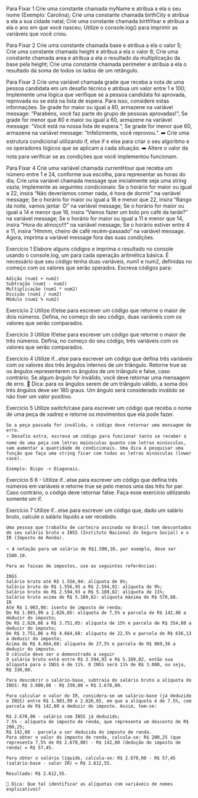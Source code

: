 Para Fixar 1
    Crie uma constante chamada myName e atribua a ela o seu nome (Exemplo: Carolina);
    Crie uma constante chamada birthCity e atribua a ela a sua cidade natal;
    Crie uma constante chamada birthYear e atribua a ela o ano em que você nasceu;
    Utilize o console.log() para imprimir as variáveis que você criou.

Para Fixar 2
    Crie uma constante chamada base e atribua a ela o valor 5;
    Crie uma constante chamada height e atribua a ela o valor 8;
    Crie uma constante chamada area e atribua a ela o resultado da multiplicação da base pela height;
    Crie uma constante chamada perimeter e atribua a ela o resultado da soma de todos os lados de um retângulo.

Para Fixar 3
    Crie uma variável chamada grade que receba a nota de uma pessoa candidata em um desafio técnico e atribua um valor entre 1 e 100;
    Implemente uma lógica que verifique se a pessoa candidata foi aprovada, reprovada ou se está na lista de espera. Para isso, considere estas informações.
        Se grade for maior ou igual a 80, armazene na variável message: “Parabéns, você faz parte do grupo de pessoas aprovadas!”;
        Se grade for menor que 80 e maior ou igual a 60, armazene na variável message: “Você está na nossa lista de espera.”;
        Se grade for menor que 60, armazene na variável message: “Infelizmente, você reprovou.”.
    ➡️ Crie uma estrutura condicional utilizando if, else if e else para criar o seu algoritmo e os operadores lógicos que se aplicam a cada situação.
    ➡️ Altere o valor da nota para verificar se as condições que você implementou funcionam.

Para Fixar 4
    Crie uma variável chamada currentHour que receba um número entre 1 e 24, conforme sua escolha, para representar as horas do dia;
    Crie uma variável chamada message que inicialmente seja uma string vazia;
    Implemente as seguintes condicionais:
        Se o horário for maior ou igual a 22, insira “Não deveríamos comer nada, é hora de dormir” na variável message;
        Se o horário for maior ou igual a 18 e menor que 22, insira “Rango da noite, vamos jantar :D” na variável message;
        Se o horário for maior ou igual a 14 e menor que 18, insira “Vamos fazer um bolo pro café da tarde?” na variável message;
        Se o horário for maior ou igual a 11 e menor que 14, insira “Hora do almoço!!!” na variável message;
        Se o horário estiver entre 4 e 11, insira “Hmmm, cheiro de café recém-passado” na variável message.
    Agora, imprima a variável message fora das suas condições.

Exercicio 1
    Elabore alguns códigos e imprima o resultado no console usando o console.log, um para cada operação aritmética básica. É necessário que seu código tenha duas variáveis, num1 e num2, definidas no começo com os valores que serão operados. Escreva códigos para:

    Adição (num1 + num2)
    Subtração (num1 - num2)
    Multiplicação (num1 * num2)
    Divisão (num1 / num2)
    Módulo (num1 % num2)

Exercicio 2
    Utilize if/else para escrever um código que retorne o maior de dois números. Defina, no começo do seu código, duas variáveis com os valores que serão comparados.

Exercicio 3
    Utilize if/else para escrever um código que retorne o maior de três números. Defina, no começo do seu código, três variáveis com os valores que serão comparados.

Exercicio 4
    Utilize if...else para escrever um código que defina três variáveis com os valores dos três ângulos internos de um triângulo. Retorne true se os ângulos representarem os ângulos de um triângulo e false, caso contrário. Se algum ângulo for inválido, você deve retornar uma mensagem de erro.
    👀 Dica: para os ângulos serem de um triângulo válido, a soma dos três ângulos deve ser 180 graus. Um ângulo será considerado inválido se não tiver um valor positivo.

Exercicio 5
    Utilize switch/case para escrever um código que receba o nome de uma peça de xadrez e retorne os movimentos que ela pode fazer.

    Se a peça passada for inválida, o código deve retornar uma mensagem de erro.
    ⭐️ Desafio extra, escreva um código para funcionar tanto se receber o nome de uma peça com letras maiúsculas quanto com letras minúsculas, sem aumentar a quantidade de condicionais. Uma dica é pesquisar uma função que faça uma string ficar com todas as letras minúsculas (lower case).

    Exemplo: Bispo -> Diagonais.

Exercicio 6
    6 - Utilize if...else para escrever um código que defina três números em variáveis e retorne true se pelo menos uma das três for par. Caso contrário, o código deve retornar false.
    Faça esse exercício utilizando somente um if.

Exercício 7
    Utilize if...else para escrever um código que, dado um salário bruto, calcule o salário líquido a ser recebido.

    Uma pessoa que trabalha de carteira assinada no Brasil tem descontados de seu salário bruto o INSS (Instituto Nacional do Seguro Social) e o IR (Imposto de Renda).

    ⭐️ A notação para um salário de R$1.500,10, por exemplo, deve ser 1500.10.

    Para as faixas de impostos, use as seguintes referências:

    INSS
    Salário bruto até R$ 1.556,94: alíquota de 8%;
    Salário bruto de R$ 1.556,95 a R$ 2.594,92: alíquota de 9%;
    Salário bruto de R$ 2.594,93 a R$ 5.189,82: alíquota de 11%;
    Salário bruto acima de R$ 5.189,82: alíquota máxima de R$ 570,88.
    IR
    Até R$ 1.903,98: isento de imposto de renda;
    De R$ 1.903,99 a 2.826,65: alíquota de 7,5% e parcela de R$ 142,80 a deduzir do imposto;
    De R$ 2.826,66 a R$ 3.751,05: alíquota de 15% e parcela de R$ 354,80 a deduzir do imposto;
    De R$ 3.751,06 a R$ 4.664,68: alíquota de 22,5% e parcela de R$ 636,13 a deduzir do imposto;
    Acima de R$ 4.664,68: alíquota de 27,5% e parcela de R$ 869,36 a deduzir do imposto.
    O cálculo deve ser o demonstrado a seguir
    O salário bruto está entre R$ 2.594,93 e R$ 5.189,82, então sua alíquota para o INSS é de 11%. O INSS será 11% de R$ 3.000, ou seja, R$ 330,00.

    Para descobrir o salário-base, subtraia do salário bruto a alíquota do INSS: R$ 3.000,00 - R$ 330,00 = R$ 2.670,00.

    Para calcular o valor do IR, considera-se um salário-base (já deduzido o INSS) entre R$ 1.903,99 e 2.826,65, em que a alíquota é de 7.5%, com parcela de R$ 142,80 a deduzir do imposto. Assim, tem-se:

    R$ 2.670,00 - salário com INSS já deduzido;
    7.5% - alíquota de imposto de renda, que representa um desconto de R$ 200,25;
    R$ 142,80 - parcela a ser deduzida do imposto de renda.
    Para obter o valor do imposto de renda, calcula-se: R$ 200,25 (que representa 7,5% de R$ 2.670,00) - R$ 142,80 (dedução do imposto de renda) = R$ 57,45.

    Para obter o salário líquido, calcula-se: R$ 2.670,00 - R$ 57,45 (salário-base - valor IR) = R$ 2.612,55.

    Resultado: R$ 2.612,55.

    👀 Dica: Que tal identificar as alíquotas com variáveis de nomes explicativos?